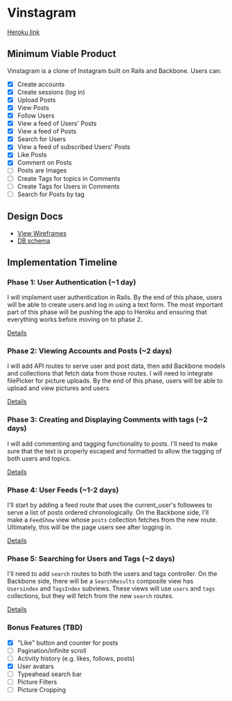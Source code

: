 # Vinstagram

 [Heroku link][heroku]

 [heroku]: https://vinstagram.herokuapp.com/session/new

## Minimum Viable Product
Vinstagram is a clone of Instagram built on Rails and Backbone. Users can:

- [x] Create accounts
- [x] Create sessions (log in)
- [x] Upload Posts
- [x] View Posts
- [x] Follow Users
- [x] View a feed of Users' Posts
- [x] View a feed of Posts
- [x] Search for Users
- [x] View a feed of subscribed Users' Posts
- [x] Like Posts
- [x] Comment on Posts
- [ ] Posts are Images
- [ ] Create Tags for topics in Comments
- [ ] Create Tags for Users in Comments
- [ ] Search for Posts by tag

## Design Docs
* [View Wireframes][views]
* [DB schema][schema]

[views]: ./docs/views.md
[schema]: ./docs/schema.md

## Implementation Timeline

### Phase 1: User Authentication (~1 day)
I will implement user authentication in Rails. By the end of this phase, users will be able to create users and log in using a text form. The most important part of this phase will be pushing the app to Heroku and ensuring that everything works before moving on to phase 2.

[Details][phase-one]

### Phase 2: Viewing Accounts and Posts (~2 days)
I will add API routes to serve user and post data, then add Backbone models and collections that fetch data from those routes. I will need to integrate filePicker for picture uploads.  By the end of this phase, users will be able to upload and view pictures and users.

[Details][phase-two]

### Phase 3: Creating and Displaying Comments with tags (~2 days)
I will add commenting and tagging functionality to posts.  I'll need to make sure that the text is properly escaped and formatted to allow the tagging of both users and topics.

[Details][phase-three]

### Phase 4: User Feeds (~1-2 days)
I'll start by adding a feed route that uses the current_user's followees to serve a list of posts ordered chronologically. On the Backbone side, I'll make a `FeedShow` view whose `posts` collection fetches from the new route.  Ultimately, this will be the page users see after logging in.

[Details][phase-four]

### Phase 5: Searching for Users and Tags (~2 days)
I'll need to add `search` routes to both the users and tags controller. On the Backbone side, there will be a `SearchResults` composite view has `Usersindex` and `TagsIndex` subviews. These views will use `users` and `tags` collections, but they will fetch from the new `search` routes.

[Details][phase-five]

### Bonus Features (TBD)
- [x] "Like" button and counter for posts
- [ ] Pagination/infinite scroll
- [ ] Activity history (e.g. likes, follows, posts)
- [x] User avatars
- [ ] Typeahead search bar
- [ ] Picture Filters
- [ ] Picture Cropping

[phase-one]: ./docs/phases/phase1.md
[phase-two]: ./docs/phases/phase2.md
[phase-three]: ./docs/phases/phase3.md
[phase-four]: ./docs/phases/phase4.md
[phase-five]: ./docs/phases/phase5.md
